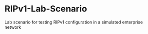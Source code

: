 # RIPv1-Lab-Scenario
Lab scenario for testing RIPv1 configuration in a simulated enterprise network
